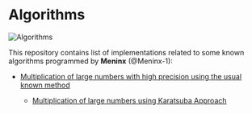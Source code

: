 # Algorithms

 ![Algorithms](https://cdn1.iconfinder.com/data/icons/it-terms/512/loop-128.png)
 
This repository contains list of implementations related to some known algorithms programmed by **Meninx** (@Meninx-1):

  - [Multiplication of large numbers with high precision using the usual known method](https://github.com/Meninx-1/Algorithms/blob/master/Extended_Multiplication.c)
  
    - [Multiplication of large numbers using Karatsuba Approach](https://github.com/Meninx-1/Algorithms/blob/master/Karatsuba_Multiplication.c)
